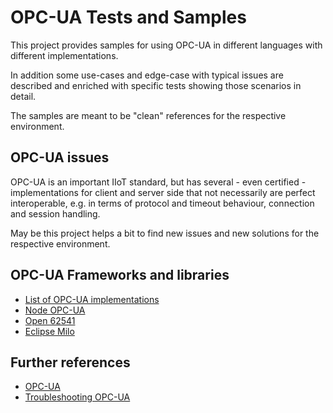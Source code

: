 # OPC-UA Tests and Samples

This project provides samples for using OPC-UA in different languages with different implementations.

In addition some use-cases and edge-case with typical issues are 
described and enriched with specific tests showing those scenarios in detail.

The samples are meant to be "clean" references for the respective environment.

## OPC-UA issues

OPC-UA is an important IIoT standard, but has several - even certified -
implementations for client and server side that not necessarily are perfect interoperable,
e.g. in terms of protocol and timeout behaviour, connection and session handling.

May be this project helps a bit to find new issues and new solutions for the respective environment.

## OPC-UA Frameworks and libraries

- [List of OPC-UA implementations](https://github.com/open62541/open62541/wiki/List-of-Open-Source-OPC-UA-Implementations)
- [Node OPC-UA](http://node-opcua.github.io/)
- [Open 62541](https://open62541.org/)
- [Eclipse Milo](https://projects.eclipse.org/projects/iot.milo)

## Further references

- [OPC-UA](https://www.unified-automation.com/)
- [Troubleshooting OPC-UA](https://documentation.unified-automation.com/uasdkhp/1.0.0/html/_l1_trouble.html)
